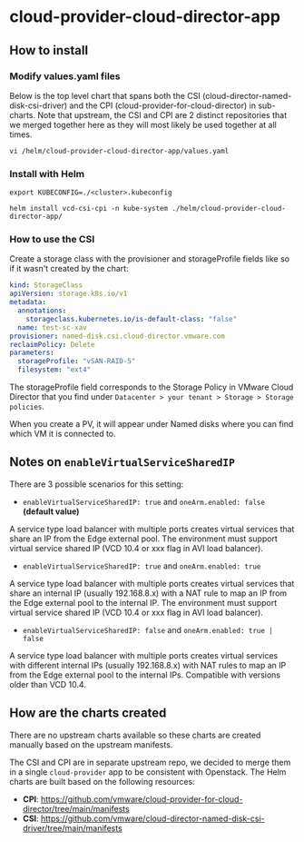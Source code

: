 # cloud-provider-cloud-director-app

## How to install

### Modify values.yaml files

Below is the top level chart that spans both the CSI (cloud-director-named-disk-csi-driver) and the CPI (cloud-provider-for-cloud-director) in sub-charts. Note that upstream, the CSI and CPI are 2 distinct repositories that we merged together here as they will most likely be used together at all times.

`vi /helm/cloud-provider-cloud-director-app/values.yaml`

### Install with Helm

```
export KUBECONFIG=./<cluster>.kubeconfig 

helm install vcd-csi-cpi -n kube-system ./helm/cloud-provider-cloud-director-app/
```

### How to use the CSI

Create a storage class with the provisioner and storageProfile fields like so if it wasn't created by the chart:

``` yaml
kind: StorageClass
apiVersion: storage.k8s.io/v1
metadata:
  annotations:
    storageclass.kubernetes.io/is-default-class: "false"
  name: test-sc-xav
provisioner: named-disk.csi.cloud-director.vmware.com
reclaimPolicy: Delete
parameters:
  storageProfile: "vSAN-RAID-5"
  filesystem: "ext4"
```

The storageProfile field corresponds to the Storage Policy in VMware Cloud Director that you find under `Datacenter > your tenant > Storage > Storage policies`.

When you create a PV, it will appear under Named disks where you can find which VM it is connected to.

## Notes on `enableVirtualServiceSharedIP`

There are 3 possible scenarios for this setting:

- `enableVirtualServiceSharedIP: true` and `oneArm.enabled: false` **(default value)**

A service type load balancer with multiple ports creates virtual services that share an IP from the Edge external pool. The environment must support virtual service shared IP (VCD 10.4 or xxx flag in AVI load balancer).

- `enableVirtualServiceSharedIP: true` and `oneArm.enabled: true`

A service type load balancer with multiple ports creates virtual services that share an internal IP (usually 192.168.8.x) with a NAT rule to map an IP from the Edge external pool to the internal IP. The environment must support virtual service shared IP (VCD 10.4 or xxx flag in AVI load balancer).

- `enableVirtualServiceSharedIP: false` and `oneArm.enabled: true | false`

A service type load balancer with multiple ports creates virtual services with different internal IPs (usually 192.168.8.x) with NAT rules to map an IP from the Edge external pool to the internal IPs. Compatible with versions older than VCD 10.4.

## How are the charts created

There are no upstream charts available so these charts are created manually based on the upstream manifests.

The CSI and CPI are in separate upstream repo, we decided to merge them in a single `cloud-provider` app to be consistent with Openstack. The Helm charts are built based on the following resources:

* **CPI**: https://github.com/vmware/cloud-provider-for-cloud-director/tree/main/manifests
* **CSI**: https://github.com/vmware/cloud-director-named-disk-csi-driver/tree/main/manifests
